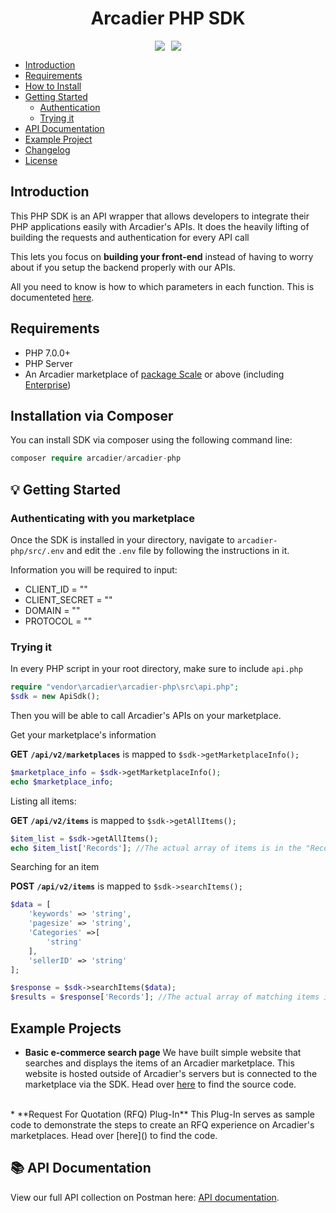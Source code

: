 <h1 align="center">Arcadier PHP SDK</h1>

<p align="center"> <img style="margin-right: 10px;"src="https://img.shields.io/github/v/release/arcadier/arcadier-php"><img src="https://img.shields.io/packagist/dt/Arcadier/arcadier-php"></p>


* [Introduction]()
* [Requirements](https://github.com/Arcadier/arcadier-php#requirements)
* [How to Install](https://github.com/Arcadier/arcadier-php#installation-via-composer)
* [Getting Started](https://github.com/Arcadier/arcadier-php#-getting-started)
  * [Authentication](https://github.com/Arcadier/arcadier-php#authentication)
  * [Trying it](https://github.com/Arcadier/arcadier-php#trying-it)
* [API Documentation](https://github.com/Arcadier/arcadier-php#-api-documentation)
* [Example Project]()
* [Changelog](https://github.com/Arcadier/arcadier-php#-api-documentation)
* [License](https://github.com/Arcadier/arcadier-php#license)

## Introduction

This PHP SDK is an API wrapper that allows developers to integrate their PHP applications easily with Arcadier's APIs. It does the heavily lifting of building the requests and authentication for every API call

This lets you focus on **building your front-end** instead of having to worry about if you setup the backend properly with our APIs.

All you need to know is how to which parameters in each function. This is documenteted [here]().

## Requirements
* PHP 7.0.0+
* PHP Server
* An Arcadier marketplace of [package Scale](https://www.arcadier.com/packages.html) or above (including [Enterprise](https://www.arcadier.com/enterprise/))

## Installation via Composer
You can install SDK via composer using the following command line:
```php
composer require arcadier/arcadier-php
```

## 💡 Getting Started
### Authenticating with you marketplace
Once the SDK is installed in your directory, navigate to `arcadier-php/src/.env` and edit the `.env` file by following the instructions in it.

Information you will be required to input:
* CLIENT_ID = ""
* CLIENT_SECRET = ""
* DOMAIN = ""
* PROTOCOL = ""

### Trying it
In every PHP script in your root directory, make sure to include `api.php`
```php
require "vendor\arcadier\arcadier-php\src\api.php";
$sdk = new ApiSdk();
```
Then you will be able to call Arcadier's APIs on your marketplace.

Get your marketplace's information

**GET** **```/api/v2/marketplaces```** is mapped to `$sdk->getMarketplaceInfo();`
```php
$marketplace_info = $sdk->getMarketplaceInfo();
echo $marketplace_info;
```

Listing all items:

**GET** **```/api/v2/items```** is mapped to `$sdk->getAllItems();`
```php
$item_list = $sdk->getAllItems();
echo $item_list['Records']; //The actual array of items is in the "Records" field of the JSON response
```

Searching for an item

**POST** **```/api/v2/items```** is mapped to `$sdk->searchItems();`
```php
$data = [
    'keywords' => 'string',
    'pagesize' => 'string',
    'Categories' =>[
        'string'
    ],
    'sellerID' => 'string'
];

$response = $sdk->searchItems($data);
$results = $response['Records']; //The actual array of matching items is in the "Records" field of the JSON response
```

## Example Projects
* **Basic e-commerce search page**
We have built simple website that searches and displays the items of an Arcadier marketplace. This website is hosted outside of Arcadier's servers but is connected to the marketplace via the SDK. Head over [here](https://github.com/Arcadier/sample-PHP-SDK-web-app) to find the source code.
<br>
* **Request For Quotation (RFQ) Plug-In**
This Plug-In serves as sample code to demonstrate the steps to create an RFQ experience on Arcadier's marketplaces. Head over [here]() to find the code.

##  📚 API Documentation
View our full API collection on Postman here: [API documentation](https://apiv2.arcadier.com/).
